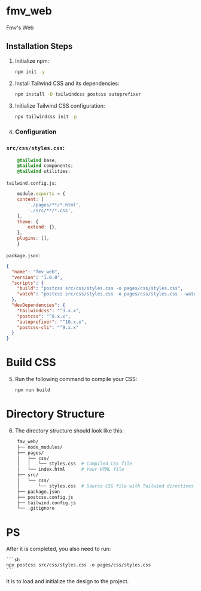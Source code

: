 # fmv_web
Fmv's Web

## Installation Steps

1. Initialize npm:
    ```sh
    npm init -y
    ```

2. Install Tailwind CSS and its dependencies:
    ```sh
    npm install -D tailwindcss postcss autoprefixer
    ```

3. Initialize Tailwind CSS configuration:
    ```sh
    npx tailwindcss init -p
    ```
4. ### Configuration

### `src/css/styles.css`:
```css
    @tailwind base;
    @tailwind components;
    @tailwind utilities;
```

`tailwind.config.js`:
```js
    module.exports = {
    content: [
        './pages/**/*.html',
        './src/**/*.css',
    ],
    theme: {
        extend: {},
    },
    plugins: [],
    }
```
`package.json`:
```json
{
  "name": "fmv_web",
  "version": "1.0.0",
  "scripts": {
    "build": "postcss src/css/styles.css -o pages/css/styles.css",
    "watch": "postcss src/css/styles.css -o pages/css/styles.css --watch"
  },
  "devDependencies": {
    "tailwindcss": "^3.x.x",
    "postcss": "^8.x.x",
    "autoprefixer": "^10.x.x",
    "postcss-cli": "^9.x.x"
  }
}
```
# Build CSS

5. Run the following command to compile your CSS:

    ```sh
    npm run build
    ```

# Directory Structure

6. The directory structure should look like this:
```bash
    fmv_web/
    ├── node_modules/
    ├── pages/
    │   ├── css/
    │   │   └── styles.css  # Compiled CSS file
    │   └── index.html      # Your HTML file
    ├── src/
    │   └── css/
    │       └── styles.css  # Source CSS file with Tailwind directives
    ├── package.json
    ├── postcss.config.js
    ├── tailwind.config.js
    └── .gitignore
```

# PS

After it is completed, you also need to run: 

    ```sh
    npx postcss src/css/styles.css -o pages/css/styles.css
    ```
It is to load and initialize the design to the project.